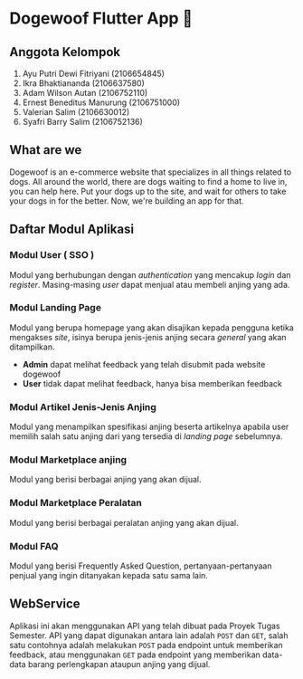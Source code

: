 # Dogewoof Flutter App :dog:

## Anggota Kelompok
1. Ayu Putri Dewi Fitriyani (2106654845)
2. Ikra Bhaktiananda (2106637580)
3. Adam Wilson Autan (2106752110)
4. Ernest Beneditus Manurung (2106751000)
5. Valerian Salim (2106630012)
6. Syafri Barry Salim (2106752136)

## What are we

Dogewoof is an e-commerce website that specializes in all things related to dogs. All around the world, there are dogs waiting to find a home to live in, you can help here. Put your dogs up to the site, and wait for others to take your dogs in for the better. Now, we're building an app for that.

## Daftar Modul Aplikasi

### Modul User ( SSO )
Modul yang berhubungan dengan *authentication* yang mencakup *login* dan *register*. Masing-masing *user* dapat menjual atau membeli anjing yang ada.

### Modul Landing Page 
Modul yang berupa homepage yang akan disajikan kepada pengguna ketika mengakses *site*, isinya berupa jenis-jenis anjing secara *general* yang akan ditampilkan.
* **Admin** dapat melihat feedback yang telah disubmit pada website dogewoof
* **User** tidak dapat melihat feedback, hanya bisa memberikan feedback

### Modul Artikel Jenis-Jenis Anjing
Modul yang menampilkan spesifikasi anjing beserta artikelnya apabila user memilih salah satu anjing dari yang tersedia di *landing page* sebelumnya.

### Modul Marketplace anjing
Modul yang berisi berbagai anjing yang akan dijual.

### Modul Marketplace Peralatan
Modul yang berisi berbagai peralatan anjing yang akan dijual.

### Modul FAQ
Modul yang berisi Frequently Asked Question, pertanyaan-pertanyaan penjual yang ingin ditanyakan kepada satu sama lain.

## WebService
Aplikasi ini akan menggunakan API yang telah dibuat pada Proyek Tugas Semester. API yang dapat digunakan antara lain adalah `POST` dan `GET`, salah satu contohnya adalah melakukan `POST` pada endpoint untuk memberikan feedback, atau menggunakan `GET` pada endpoint yang memberikan data-data barang perlengkapan ataupun anjing yang dijual.
